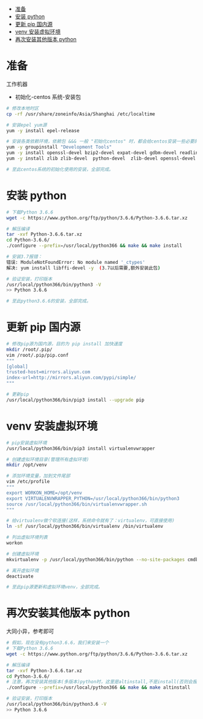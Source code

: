 <!--ts-->

- [准备](#准备)
- [安装 python](#安装-python)
- [更新 pip 国内源](#更新-pip-国内源)
- [venv 安装虚拟环境](#venv-安装虚拟环境)
- [再次安装其他版本 python](#再次安装其他版本-python)

<!-- Added by: edy, at: 2023年 2月 3日 星期五 11时38分11秒 CST -->

<!--te-->

# 准备

工作机器

- 初始化-centos 系统-安装包

```bash
# 修改本地时区
cp -rf /usr/share/zoneinfo/Asia/Shanghai /etc/localtime

# 安装epel yum源
yum -y install epel-release

# 安装各类依赖环境，依赖包 &&& 一般 "初始化centos" 时，都会给centos安装一些必要的环境和包
yum -y groupinstall "Development Tools"
yum -y install openssl-devel bzip2-devel expat-devel gdbm-devel readline-devel sqlite-devel
yum -y install zlib zlib-devel  python-devel  zlib-devel openssl-devel  gcc mysql-devel

# 至此centos系统的初始化使用的安装，全部完成。
```

# 安装 python

```bash
# 下载Python 3.6.6
wget -c https://www.python.org/ftp/python/3.6.6/Python-3.6.6.tar.xz

# 解压编译
tar -xvf Python-3.6.6.tar.xz
cd Python-3.6.6/
./configure --prefix=/usr/local/python366 && make && make install

# 安装3.7报错：
错误: ModuleNotFoundError: No module named '_ctypes'
解决: yum install libffi-devel -y  (3.7以后需要,额外安装此包)

# 验证安装，打印版本
/usr/local/python366/bin/python3 -V
>> Python 3.6.6

# 至此python3.6.6的安装，全部完成。
```

# 更新 pip 国内源

```bash
# 修改pip源为国内源，目的为 pip install 加快速度
mkdir /root/.pip/
vim /root/.pip/pip.conf
"""
[global]
trusted-host=mirrors.aliyun.com
index-url=http://mirrors.aliyun.com/pypi/simple/
"""

# 更新pip
/usr/local/python366/bin/pip3 install --upgrade pip
```

# venv 安装虚拟环境

```bash
# pip安装虚拟环境
/usr/local/python366/bin/pip3 install virtualenvwrapper

# 创建虚拟环境目录(管理所有虚拟环境)
mkdir /opt/venv

# 添加环境变量，加到文件尾部
vim /etc/profile
"""
export WORKON_HOME=/opt/venv
export VIRTUALENVWRAPPER_PYTHON=/usr/local/python366/bin/python3
source /usr/local/python366/bin/virtualenvwrapper.sh
"""

# 给virtualenv做个软连接(这样，系统命令就有了：virtualenv，可直接使用)
ln -sf /usr/local/python366/bin/virtualenv /bin/virtualenv

# 列出虚拟环境列表
workon

# 创建虚拟环境
mkvirtualenv -p /usr/local/python366/bin/python --no-site-packages cmdb366

# 离开虚拟环境
deactivate

# 至此pip源更新和虚拟环境venv，全部完成。
```

# 再次安装其他版本 python

大同小异，参考即可

```bash
# 假如，现在没有python3.6.6，我们来安装一个
# 下载Python 3.6.6
wget -c https://www.python.org/ftp/python/3.6.6/Python-3.6.6.tar.xz

# 解压编译
tar -xvf Python-3.6.6.tar.xz
cd Python-3.6.6/
# 注意，再次安装其他版本(多版本)python时，这里是altinstall,不是install(否则会报错)
./configure --prefix=/usr/local/python366 && make && make altinstall

# 验证安装，打印版本
/usr/local/python366/bin/python3.6 -V
>> Python 3.6.6
```
